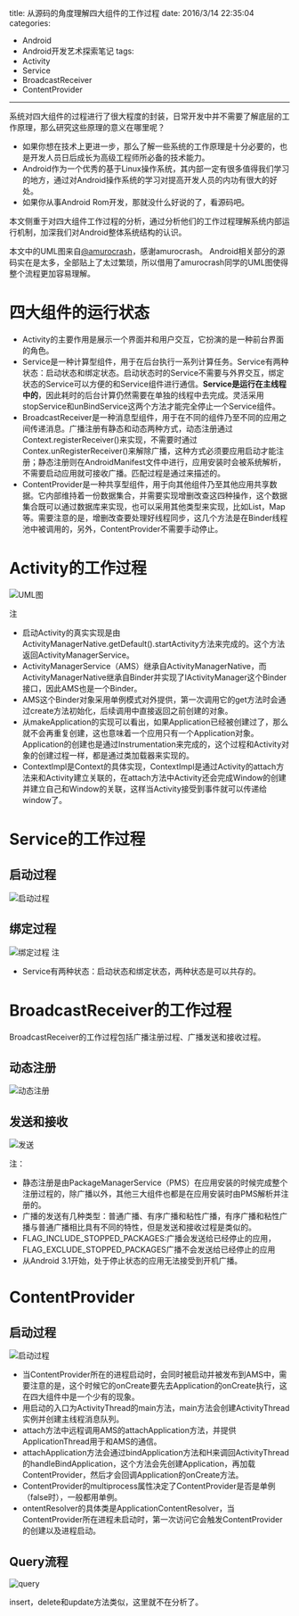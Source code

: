 title: 从源码的角度理解四大组件的工作过程
date: 2016/3/14 22:35:04
categories:
- Android
- Android开发艺术探索笔记
tags:
- Activity
- Service
- BroadcastReceiver
- ContentProvider
---

系统对四大组件的过程进行了很大程度的封装，日常开发中并不需要了解底层的工作原理，那么研究这些原理的意义在哪里呢？
- 如果你想在技术上更进一步，那么了解一些系统的工作原理是十分必要的，也是开发人员日后成长为高级工程师所必备的技术能力。
- Android作为一个优秀的基于Linux操作系统，其内部一定有很多值得我们学习的地方，通过对Android操作系统的学习对提高开发人员的内功有很大的好处。
- 如果你从事Android Rom开发，那就没什么好说的了，看源码吧。

本文侧重于对四大组件工作过程的分析，通过分析他们的工作过程理解系统内部运行机制，加深我们对Android整体系统结构的认识。
<!-- more -->

本文中的UML图来自[@amurocrash](http://blog.csdn.net/amurocrash)，感谢amurocrash。
Android相关部分的源码实在是太多，全部贴上了太过繁琐，所以借用了amurocrash同学的UML图使得整个流程更加容易理解。

# 四大组件的运行状态
- Activity的主要作用是展示一个界面并和用户交互，它扮演的是一种前台界面的角色。
- Service是一种计算型组件，用于在后台执行一系列计算任务。Service有两种状态：启动状态和绑定状态。启动状态时的Service不需要与外界交互，绑定状态的Service可以方便的和Service组件进行通信。**Service是运行在主线程中的**，因此耗时的后台计算仍然需要在单独的线程中去完成。灵活采用stopService和unBindService这两个方法才能完全停止一个Service组件。
- BroadcastReceiver是一种消息型组件，用于在不同的组件乃至不同的应用之间传递消息。广播注册有静态和动态两种方式，动态注册通过Context.registerReceiver()来实现，不需要时通过Contex.unRegisterReceiver()来解除广播，这种方式必须要应用启动才能注册；静态注册则在AndroidManifest文件中进行，应用安装时会被系统解析，不需要启动应用就可接收广播。匹配过程是通过<intent-filter>来描述的。
- ContentProvider是一种共享型组件，用于向其他组件乃至其他应用共享数据。它内部维持着一份数据集合，并需要实现增删改查这四种操作，这个数据集合既可以通过数据库来实现，也可以采用其他类型来实现，比如List，Map等。需要注意的是，增删改查要处理好线程同步，这几个方法是在Binder线程池中被调用的，另外，ContentProvider不需要手动停止。


# Activity的工作过程

![UML图](/images/Activity_UML.png)

注
- 启动Activity的真实实现是由ActivityManagerNative.getDefault().startActivity方法来完成的。这个方法返回ActivityManagerService。
- ActivityManagerService（AMS）继承自ActivityManagerNative，而ActivityManagerNative继承自Binder并实现了IActivityManager这个Binder接口，因此AMS也是一个Binder。
- AMS这个Binder对象采用单例模式对外提供，第一次调用它的get方法时会通过create方法初始化，后续调用中直接返回之前创建的对象。
- 从makeApplication的实现可以看出，如果Application已经被创建过了，那么就不会再重复创建，这也意味着一个应用只有一个Application对象。Application的创建也是通过Instrumentation来完成的，这个过程和Activity对象的创建过程一样，都是通过类加载器来实现的。
- ContextImpl是Context的具体实现，ContextImpl是通过Activity的attach方法来和Activity建立关联的，在attach方法中Activity还会完成Window的创建并建立自己和Window的关联，这样当Activity接受到事件就可以传递给window了。

# Service的工作过程

## 启动过程

![启动过程](/images/service_UML.png)

## 绑定过程
![绑定过程](/images/service_UML2.png)
注
- Service有两种状态：启动状态和绑定状态，两种状态是可以共存的。

# BroadcastReceiver的工作过程
BroadcastReceiver的工作过程包括广播注册过程、广播发送和接收过程。
## 动态注册
![动态注册](/images/Broadcast_UML.png)
## 发送和接收
![发送](/images/Broadcast_UML2.png)

注：
- 静态注册是由PackageManagerService（PMS）在应用安装的时候完成整个注册过程的，除广播以外，其他三大组件也都是在应用安装时由PMS解析并注册的。
- 广播的发送有几种类型：普通广播、有序广播和粘性广播，有序广播和粘性广播与普通广播相比具有不同的特性，但是发送和接收过程是类似的。
- FLAG_INCLUDE_STOPPED_PACKAGES:广播会发送给已经停止的应用，FLAG_EXCLUDE_STOPPED_PACKAGES广播不会发送给已经停止的应用
- 从Android 3.1开始，处于停止状态的应用无法接受到开机广播。

# ContentProvider
## 启动过程
![启动过程](/images/qidong.png)

- 当ContentProvider所在的进程启动时，会同时被启动并被发布到AMS中，需要注意的是，这个时候它的onCreate要先去Application的onCreate执行，这在四大组件中是一个少有的现象。
- 用启动的入口为ActivityThread的main方法，main方法会创建ActivityThread实例并创建主线程消息队列。
- attach方法中远程调用AMS的attachApplication方法，并提供ApplicationThread用于和AMS的通信。 
- attachApplication方法会通过bindApplication方法和H来调回ActivityThread的handleBindApplication，这个方法会先创建Application，再加载ContentProvider，然后才会回调Application的onCreate方法。
- ContentProvider的multiprocess属性决定了ContentProvider是否是单例（false时），一般都用单例。
- ontentResolver的具体类是ApplicationContentResolver，当ContentProvider所在进程未启动时，第一次访问它会触发ContentProvider的创建以及进程启动。

## Query流程
![query](/images/contentprovider_UML.png)

insert，delete和update方法类似，这里就不在分析了。


